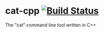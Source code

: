 # cat-cpp [![Build Status](https://travis-ci.org/jackdalton/cat-cpp.svg)](https://travis-ci.org/jackdalton/cat-cpp)
The "cat" command line tool written in C++
